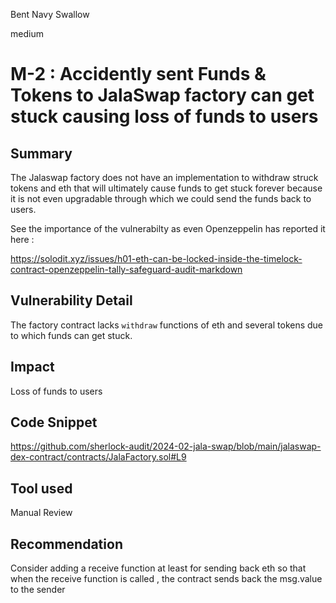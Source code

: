 Bent Navy Swallow

medium

# M-2 : Accidently sent Funds & Tokens to JalaSwap factory can get stuck causing loss of funds to users

## Summary
The Jalaswap factory does not have an implementation to withdraw struck tokens and eth that will ultimately cause funds to get stuck forever because it is not even upgradable through which we could send the funds back to users.

See the importance of the vulnerabilty as even Openzeppelin has reported it here :

https://solodit.xyz/issues/h01-eth-can-be-locked-inside-the-timelock-contract-openzeppelin-tally-safeguard-audit-markdown

## Vulnerability Detail
The factory contract lacks `withdraw` functions of eth and several tokens due to which funds can get stuck.
## Impact
Loss of funds to users
## Code Snippet

https://github.com/sherlock-audit/2024-02-jala-swap/blob/main/jalaswap-dex-contract/contracts/JalaFactory.sol#L9

## Tool used

Manual Review

## Recommendation
Consider adding a receive function at least for sending back eth so that when the receive function is called , the contract sends back the msg.value to the sender 